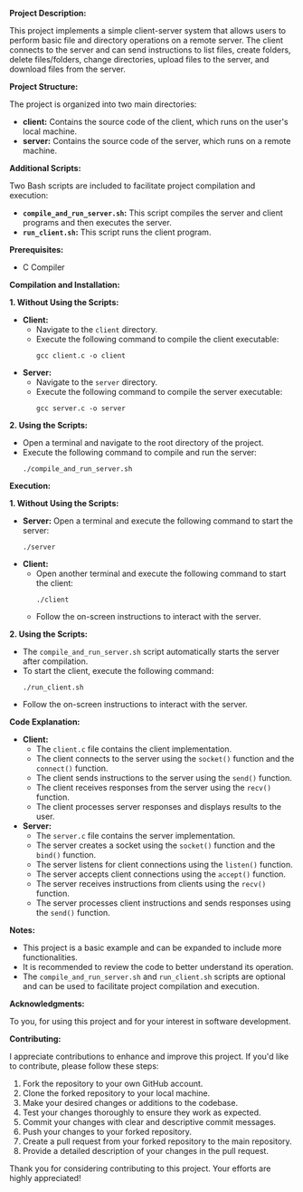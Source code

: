 **Project Description:**

This project implements a simple client-server system that allows users to perform basic file and directory operations on a remote server. The client connects to the server and can send instructions to list files, create folders, delete files/folders, change directories, upload files to the server, and download files from the server.

**Project Structure:**

The project is organized into two main directories:

- **client:** Contains the source code of the client, which runs on the user's local machine.
- **server:** Contains the source code of the server, which runs on a remote machine.

**Additional Scripts:**

Two Bash scripts are included to facilitate project compilation and execution:

- **`compile_and_run_server.sh`:** This script compiles the server and client programs and then executes the server.
- **`run_client.sh`:** This script runs the client program.

**Prerequisites:**

- C Compiler

**Compilation and Installation:**

**1. Without Using the Scripts:**

- **Client:**
  - Navigate to the `client` directory.
  - Execute the following command to compile the client executable:
    ```
    gcc client.c -o client
    ```
- **Server:**
  - Navigate to the `server` directory.
  - Execute the following command to compile the server executable:
    ```
    gcc server.c -o server
    ```

**2. Using the Scripts:**

- Open a terminal and navigate to the root directory of the project.
- Execute the following command to compile and run the server:
  ```
  ./compile_and_run_server.sh
  ```

**Execution:**

**1. Without Using the Scripts:**

- **Server:**
  Open a terminal and execute the following command to start the server:
    ```
    ./server
    ```
- **Client:**
  - Open another terminal and execute the following command to start the client:
    ```
    ./client
    ```
  - Follow the on-screen instructions to interact with the server.

**2. Using the Scripts:**

- The `compile_and_run_server.sh` script automatically starts the server after compilation.
- To start the client, execute the following command:
  ```
  ./run_client.sh
  ```
- Follow the on-screen instructions to interact with the server.

**Code Explanation:**

- **Client:**
  - The `client.c` file contains the client implementation.
  - The client connects to the server using the `socket()` function and the `connect()` function.
  - The client sends instructions to the server using the `send()` function.
  - The client receives responses from the server using the `recv()` function.
  - The client processes server responses and displays results to the user.
- **Server:**
  - The `server.c` file contains the server implementation.
  - The server creates a socket using the `socket()` function and the `bind()` function.
  - The server listens for client connections using the `listen()` function.
  - The server accepts client connections using the `accept()` function.
  - The server receives instructions from clients using the `recv()` function.
  - The server processes client instructions and sends responses using the `send()` function.

**Notes:**

- This project is a basic example and can be expanded to include more functionalities.
- It is recommended to review the code to better understand its operation.
- The `compile_and_run_server.sh` and `run_client.sh` scripts are optional and can be used to facilitate project compilation and execution.

**Acknowledgments:**

To you, for using this project and for your interest in software development.

**Contributing:**

I appreciate contributions to enhance and improve this project. If you'd like to contribute, please follow these steps:

1. Fork the repository to your own GitHub account.
2. Clone the forked repository to your local machine.
3. Make your desired changes or additions to the codebase.
4. Test your changes thoroughly to ensure they work as expected.
5. Commit your changes with clear and descriptive commit messages.
6. Push your changes to your forked repository.
7. Create a pull request from your forked repository to the main repository.
8. Provide a detailed description of your changes in the pull request.

Thank you for considering contributing to this project. Your efforts are highly appreciated!
